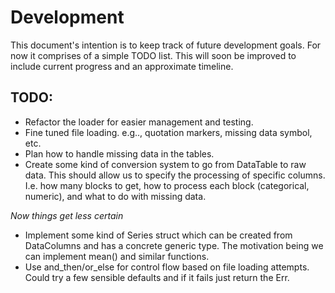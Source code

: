 # Development

This document's intention is to keep track of future development goals. For now it comprises of a simple TODO list. This will soon be improved to include current progress and an approximate timeline.

## TODO:

- Refactor the loader for easier management and testing.
- Fine tuned file loading. e.g.., quotation markers, missing data symbol, etc.
- Plan how to handle missing data in the tables.
- Create some kind of conversion system to go from DataTable to raw data. This should allow us to specify the processing of specific columns. I.e. how many blocks to get, how to process each block (categorical, numeric), and what to do with missing data.


*Now things get less certain*
- Implement some kind of Series<T> struct which can be created from DataColumns and has a concrete generic type. The motivation being we can implement mean() and similar functions.
- Use and_then/or_else for control flow based on file loading attempts. Could try a few sensible defaults and if it fails just return the Err.